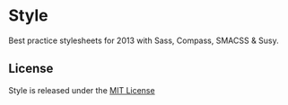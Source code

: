 # Style
Best practice stylesheets for 2013 with Sass, Compass, SMACSS & Susy.

## License
Style is released under the [MIT License](http://ben.mit-license.org/)

